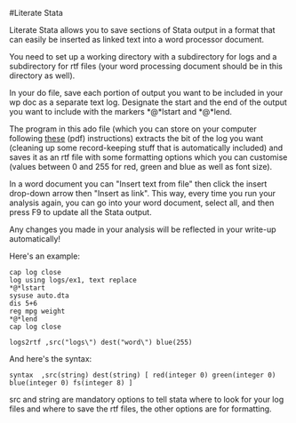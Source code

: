 #Literate Stata

Literate Stata allows you to save sections of Stata output in a format that can easily be 
inserted as linked text into a word processor document.

You need to set up a working directory with a subdirectory for logs and a subdirectory for rtf files (your word processing document should be in this directory as well).

In your do file, save each portion of output you want to be included in your wp doc as a separate text log. 
Designate the start and the end of the output you want to include with the markers \*@\*lstart and \*@\*lend.

The program in this ado file (which you can store on your computer following [these](https://stata.com/manuals13/u17.pdf) (pdf)
instructions) extracts the bit of the log you want (cleaning up some record-keeping stuff that is automatically included) and saves
it as an rtf file with some formatting options which you can customise (values between 0 and 255 for red, green and blue as well as
font size).

In a word document you can "Insert text from file" then click the insert drop-down arrow then "Insert as link". 
This way, every time you run your analysis again, you can go into your word document, select all, and then press F9 to
update all the Stata output. 

Any changes you made in your analysis will be reflected in your write-up automatically!

Here's an example:

```
cap log close
log using logs/ex1, text replace
*@*lstart
sysuse auto.dta
dis 5+6
reg mpg weight
*@*lend
cap log close

logs2rtf ,src("logs\") dest("word\") blue(255)
```

And here's the syntax:
```
syntax  ,src(string) dest(string) [ red(integer 0) green(integer 0) blue(integer 0) fs(integer 8) ]
```

src and string are mandatory options to tell stata where to look for your log files and where to save the rtf files,
the other options are for formatting.
